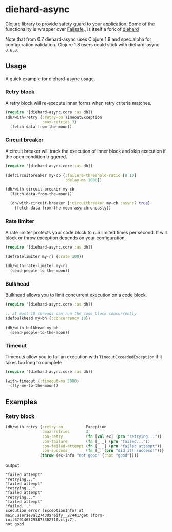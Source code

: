 # diehard-async

Clojure library to provide safety guard to your application.
Some of the functionality is wrapper over
[Failsafe](https://github.com/jhalterman/failsafe)., is itself a fork of [diehard](https://github.com/sunng87/diehard)

Note that from 0.7 diehard-async uses Clojure 1.9 and spec.alpha for
configuration validation. Clojure 1.8 users could stick with diehard-async
`0.6.0`.

## Usage

A quick example for diehard-async usage.

### Retry block

A retry block will re-execute inner forms when retry criteria matches.

```clojure
(require '[diehard-async.core :as dh])
(dh/with-retry {:retry-on TimeoutException
                :max-retries 3}
  (fetch-data-from-the-moon))
```

### Circuit breaker

A circuit breaker will track the execution of inner block and skip
execution if the open condition triggered.

```clojure
(require '[diehard-async.core :as dh])

(defcircuitbreaker my-cb {:failure-threshold-ratio [8 10]
                          :delay-ms 1000})

(dh/with-circuit-breaker my-cb
  (fetch-data-from-the-moon))

  (dh/with-circuit-breaker {:circuitbreaker my-cb :async? true}
    (fetch-data-from-the-moon-asynchronously))
```

### Rate limiter

A rate limiter protects your code block to run limited times per
second. It will block or throw exception depends on your
configuration.

```clojure
(require '[diehard-async.core :as dh])

(defratelimiter my-rl {:rate 100})

(dh/with-rate-limiter my-rl
  (send-people-to-the-moon))
```

### Bulkhead

Bulkhead allows you to limit concurrent execution on a code block.

```clojure
(require '[diehard-async.core :as dh])

;; at most 10 threads can run the code block concurrently
(defbulkhead my-bh {:concurrency 10})

(dh/with-bulkhead my-bh
  (send-people-to-the-moon))
```

### Timeout

Timeouts allow you to fail an execution with `TimeoutExceededException` if it takes too long to complete

```clojure
(require '[diehard-async.core :as dh])

(with-timeout {:timeout-ms 5000}
  (fly-me-to-the-moon))
```

## Examples

### Retry block

```clojure
(dh/with-retry {:retry-on          Exception
                :max-retries       3
                :on-retry          (fn [val ex] (prn "retrying..."))
                :on-failure        (fn [_ _] (prn "failed..."))
                :on-failed-attempt (fn [_ _] (prn "failed attempt"))
                :on-success        (fn [_] (prn "did it! success!"))}
               (throw (ex-info "not good" {:not "good"})))
```

output:

```
"failed attempt"
"retrying..."
"failed attempt"
"retrying..."
"failed attempt"
"retrying..."
"failed attempt"
"failed..."
Execution error (ExceptionInfo) at main.user$eval27430$reify__27441/get (form-init6791465293873302710.clj:7).
not good
```
